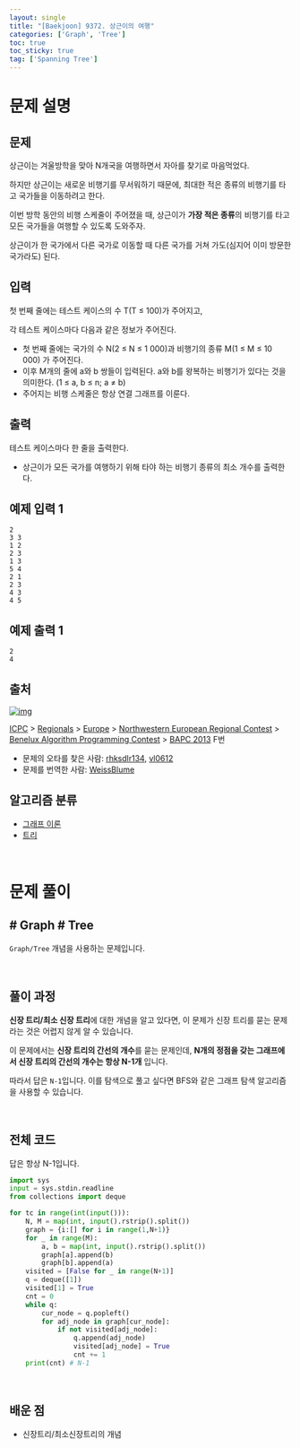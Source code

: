 ```yaml
---
layout: single
title: "[Baekjoon] 9372. 상근이의 여행"
categories: ['Graph', 'Tree']
toc: true
toc_sticky: true
tag: ['Spanning Tree']
---
```


# 문제 설명

## 문제

상근이는 겨울방학을 맞아 N개국을 여행하면서 자아를 찾기로 마음먹었다. 

하지만 상근이는 새로운 비행기를 무서워하기 때문에, 최대한 적은 종류의 비행기를 타고 국가들을 이동하려고 한다.

이번 방학 동안의 비행 스케줄이 주어졌을 때, 상근이가 **가장 적은 종류**의 비행기를 타고 모든 국가들을 여행할 수 있도록 도와주자.

상근이가 한 국가에서 다른 국가로 이동할 때 다른 국가를 거쳐 가도(심지어 이미 방문한 국가라도) 된다.

## 입력

첫 번째 줄에는 테스트 케이스의 수 T(T ≤ 100)가 주어지고,

각 테스트 케이스마다 다음과 같은 정보가 주어진다.

- 첫 번째 줄에는 국가의 수 N(2 ≤ N ≤ 1 000)과 비행기의 종류 M(1 ≤ M ≤ 10 000) 가 주어진다.
- 이후 M개의 줄에 a와 b 쌍들이 입력된다. a와 b를 왕복하는 비행기가 있다는 것을 의미한다. (1 ≤ a, b ≤ n; a ≠ b) 
- 주어지는 비행 스케줄은 항상 연결 그래프를 이룬다.

## 출력

테스트 케이스마다 한 줄을 출력한다.

- 상근이가 모든 국가를 여행하기 위해 타야 하는 비행기 종류의 최소 개수를 출력한다.

## 예제 입력 1 

```
2
3 3
1 2
2 3
1 3
5 4
2 1
2 3
4 3
4 5
```

## 예제 출력 1 

```
2
4
```

## 출처

[![img](https://licensebuttons.net/l/by-sa/3.0/88x31.png)](https://creativecommons.org/licenses/by-sa/3.0/)

[ICPC](https://www.acmicpc.net/category/1) > [Regionals](https://www.acmicpc.net/category/7) > [Europe](https://www.acmicpc.net/category/10) > [Northwestern European Regional Contest](https://www.acmicpc.net/category/15) > [Benelux Algorithm Programming Contest](https://www.acmicpc.net/category/89) > [BAPC 2013](https://www.acmicpc.net/category/detail/1160) F번

- 문제의 오타를 찾은 사람: [rhksdlr134](https://www.acmicpc.net/user/rhksdlr134), [vl0612](https://www.acmicpc.net/user/vl0612)
- 문제를 번역한 사람: [WeissBlume](https://www.acmicpc.net/user/WeissBlume)

## 알고리즘 분류

- [그래프 이론](https://www.acmicpc.net/problem/tag/7)
- [트리](https://www.acmicpc.net/problem/tag/120)

<br>

# 문제 풀이

## \# Graph \# Tree

`Graph/Tree` 개념을 사용하는 문제입니다. 

<br>

## 풀이 과정

**신장 트리/최소 신장 트리**에 대한 개념을 알고 있다면, 이 문제가 신장 트리를 묻는 문제라는 것은 어렵지 않게 알 수 있습니다. 

이 문제에서는 **신장 트리의 간선의 개수**를 묻는 문제인데, **N개의 정점을 갖는 그래프에서 신장 트리의 간선의 개수는 항상 N-1개** 입니다. 

따라서 답은 `N-1`입니다. 이를 탐색으로 풀고 싶다면 BFS와 같은 그래프 탐색 알고리즘을 사용할 수 있습니다. 

<br>

## 전체 코드

답은 항상 N-1입니다. 

```python
import sys
input = sys.stdin.readline
from collections import deque

for tc in range(int(input())):
    N, M = map(int, input().rstrip().split())
    graph = {i:[] for i in range(1,N+1)}
    for _ in range(M):
        a, b = map(int, input().rstrip().split())
        graph[a].append(b)
        graph[b].append(a)
    visited = [False for _ in range(N+1)]
    q = deque([1])
    visited[1] = True
    cnt = 0
    while q:
        cur_node = q.popleft()
        for adj_node in graph[cur_node]:
            if not visited[adj_node]:
                q.append(adj_node)
                visited[adj_node] = True
                cnt += 1
    print(cnt) # N-1
```







<br>

## 배운 점

* 신장트리/최소신장트리의 개념
  















